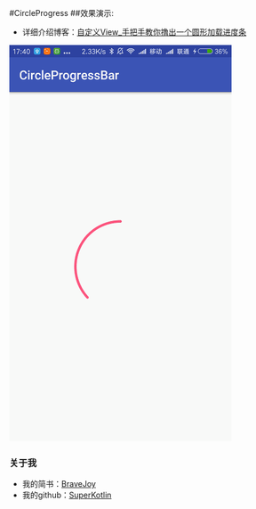 #CircleProgress
##效果演示:

 - 详细介绍博客：[自定义View_手把手教你撸出一个圆形加载进度条](http://www.jianshu.com/p/be71f6ffe512)

![](/art/circleprogressbar.gif)

### 关于我
 - 我的简书：[BraveJoy](http://www.jianshu.com/users/c96d2a9d160f/timeline)
 - 我的github：[SuperKotlin](https://github.com/SuperKotlin)